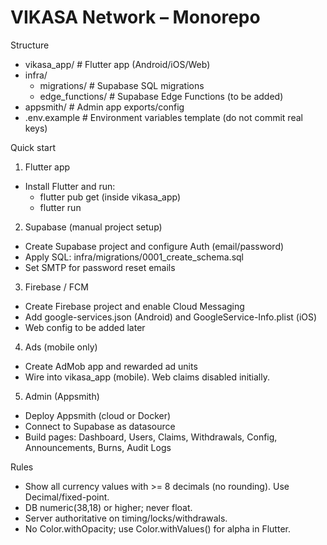 # VIKASA Network – Monorepo

Structure
- vikasa_app/         # Flutter app (Android/iOS/Web)
- infra/
  - migrations/       # Supabase SQL migrations
  - edge_functions/   # Supabase Edge Functions (to be added)
- appsmith/           # Admin app exports/config
- .env.example        # Environment variables template (do not commit real keys)

Quick start
1) Flutter app
- Install Flutter and run:
  - flutter pub get (inside vikasa_app)
  - flutter run

2) Supabase (manual project setup)
- Create Supabase project and configure Auth (email/password)
- Apply SQL: infra/migrations/0001_create_schema.sql
- Set SMTP for password reset emails

3) Firebase / FCM
- Create Firebase project and enable Cloud Messaging
- Add google-services.json (Android) and GoogleService-Info.plist (iOS)
- Web config to be added later

4) Ads (mobile only)
- Create AdMob app and rewarded ad units
- Wire into vikasa_app (mobile). Web claims disabled initially.

5) Admin (Appsmith)
- Deploy Appsmith (cloud or Docker)
- Connect to Supabase as datasource
- Build pages: Dashboard, Users, Claims, Withdrawals, Config, Announcements, Burns, Audit Logs

Rules
- Show all currency values with >= 8 decimals (no rounding). Use Decimal/fixed-point.
- DB numeric(38,18) or higher; never float.
- Server authoritative on timing/locks/withdrawals.
- No Color.withOpacity; use Color.withValues() for alpha in Flutter.
